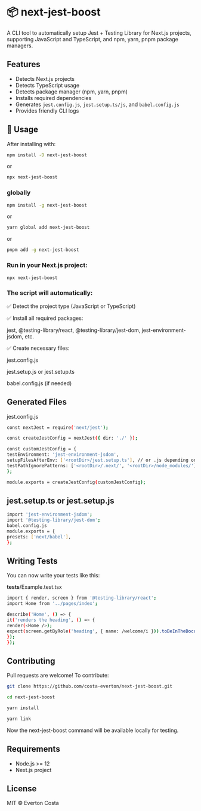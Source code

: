 # 📦 next-jest-boost

A CLI tool to automatically setup Jest + Testing Library for Next.js projects, supporting JavaScript and TypeScript, and npm, yarn, pnpm package managers.

## Features

- Detects Next.js projects
- Detects TypeScript usage
- Detects package manager (npm, yarn, pnpm)
- Installs required dependencies
- Generates `jest.config.js`, `jest.setup.ts/js`, and `babel.config.js`
- Provides friendly CLI logs

## 🚀 Usage

After installing with:

```bash
npm install -D next-jest-boost
```

or

```bash
npx next-jest-boost
```

### globally

```bash
npm install -g next-jest-boost
```

or

```bash
yarn global add next-jest-boost
```

or

```bash
pnpm add -g next-jest-boost
```

### Run in your Next.js project:

```bash
npx next-jest-boost
```

### The script will automatically:

✅ Detect the project type (JavaScript or TypeScript)

✅ Install all required packages:

jest, @testing-library/react, @testing-library/jest-dom, jest-environment-jsdom, etc.

✅ Create necessary files:

jest.config.js

jest.setup.js or jest.setup.ts

babel.config.js (if needed)

## Generated Files

jest.config.js

```bash
const nextJest = require('next/jest');

const createJestConfig = nextJest({ dir: './' });

const customJestConfig = {
testEnvironment: 'jest-environment-jsdom',
setupFilesAfterEnv: ['<rootDir>/jest.setup.ts'], // or .js depending on the project
testPathIgnorePatterns: ['<rootDir>/.next/', '<rootDir>/node_modules/'],
};

module.exports = createJestConfig(customJestConfig);
```

## jest.setup.ts or jest.setup.js

```bash
import 'jest-environment-jsdom';
import '@testing-library/jest-dom';
babel.config.js
module.exports = {
presets: ['next/babel'],
};
```

## Writing Tests

You can now write your tests like this:

**tests**/Example.test.tsx

```bash
import { render, screen } from '@testing-library/react';
import Home from '../pages/index';

describe('Home', () => {
it('renders the heading', () => {
render(<Home />);
expect(screen.getByRole('heading', { name: /welcome/i })).toBeInTheDocument();
});
});
```

## Contributing

Pull requests are welcome! To contribute:

```bash
git clone https://github.com/costa-everton/next-jest-boost.git
```

```bash
cd next-jest-boost
```

```bash
yarn install
```

```bash
yarn link
```

Now the next-jest-boost command will be available locally for testing.

## Requirements

- Node.js >= 12
- Next.js project

## License

MIT © Everton Costa
